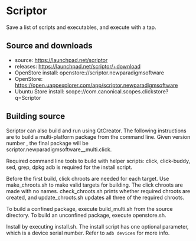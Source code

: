 # Scriptor

Save a list of scripts and executables, and execute with a tap.

## Source and downloads

* source: https://launchpad.net/scriptor
* releases: https://launchpad.net/scriptor/+download
* OpenStore install: openstore://scriptor.newparadigmsoftware
* OpenStore: https://open.uappexplorer.com/app/scriptor.newparadigmsoftware
* Ubuntu Store install: scope://com.canonical.scopes.clickstore?q=Scriptor

## Building source

Scriptor can also build and run using QtCreator.  The following
instructions are to build a multi-platform package from the
command line.  Given version number <ver>, the final package will be
scriptor.newparadigmsoftware_<ver>_multi.click.

Required command line tools to build with helper scripts:
click, click-buddy, sed, grep, dpkg
adb is required for the install script.

Before the first build, click chroots are needed for each target.  Use
make_chroots.sh to make valid targets for building.  The click chroots
are made with no names.  check_chroots.sh prints whether required chroots are
created, and update_chroots.sh updates all three of the required chroots.

To build a confined package, execute build_multi.sh from the source directory.
To build an unconfined package, execute openstore.sh.

Install by executing install.sh.  The install
script has one optional parameter, which is a device serial number.  Refer
to `adb devices` for more info.
